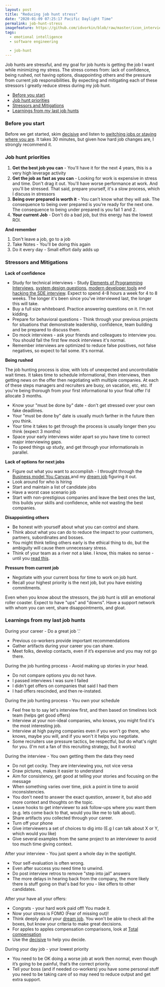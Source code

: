 ```yaml
---
layout: post
title: "Reducing job hunt stress"
date: "2020-01-09 07:25:17 Pacific Daylight Time"
permalink: job-hunt-stress
imagefeature: https://github.com/idvorkin/blob/raw/master/icon_interview.png
tags:
  - emotional intelligence
  - software engineering

  - job-hunt
---
```


Job hunts are stressful, and my goal for job hunts is getting the job I want while minimizing my stress. The stress comes from: lack of confidence, being rushed, not having options, disappointing others and the pressure from current job responsibilities. By expecting and mitigating each of these stressors I greatly reduce stress during my job hunt.

<!-- prettier-ignore-start -->
<!-- vim-markdown-toc GFM -->

- [Before you start](#before-you-start)
- [Job hunt priorities](#job-hunt-priorities)
- [Stressors and Mitigations](#stressors-and-mitigations)
- [Learnings from my last job hunts](#learnings-from-my-last-job-hunts)

<!-- vim-markdown-toc -->
<!-- prettier-ignore-end -->

### Before you start

Before we get started, skim [decisive](/decisive) and listen to [switching jobs or staying where you are](https://heathbrothers.com/member-content/decisive-for-job-decisions/decisive-for-job-decisions-2/). It takes 30 minutes, but given how hard job changes are, I strongly recommend it.

### Job hunt priorities

1. **Get the best job you can** - You'll have it for the next 4 years, this is a very high leverage activity
2. **Get the job as fast as you can** - Looking for work is expensive in stress and time. Don't drag it out. You'll have worse performance at work. And you'll be stressed. That said, prepare yourself, it's a slow process, which I discuss in stressors
3. **Being over prepared is worth it** - You can't know what they will ask. The consequence to being over prepared is you're ready for the next one. The consequence to being under prepared is you fail 1 and 2.
4. **Your current Job** - Don't do a bad job, but this energy has the lowest ROI.

**And remember**

1. Don't leave a job, go to a job
2. Take Notes - You'll be doing this again
3. Do it every day - Small effort daily adds up

### Stressors and Mitigations

**Lack of confidence**

- Study for technical interviews - Study [Elements of Programming Interviews](https://www.amazon.com/dp/1479274836/?tag=javamysqlanta-20), [system design questions](https://github.com/donnemartin/system-design-primer), [modern developer tools](https://github.com/kamranahmedse/developer-roadmap) and [hacking the SDE interview](https://tianpan.co/hacking-the-software-engineer-interview/). Expect to spend 4-8 hours a week for 4 to 8 weeks. The longer it's been since you've interviewed last, the longer this will take.
- Buy a full size whiteboard. Practice answering questions on it. I'm not kidding.
- Prepare for behavioral questions - Think through your previous projects for situations that demonstrate leadership, confidence, team building and be prepared to discuss them.
- Do mock interviews - ask your friends and colleagues to interview you. You should fail the first few mock interviews it's normal.
- Remember interviews are optimized to reduce false positives, not false negatives, so expect to fail some. It's normal.

**Being rushed**

The job hunting process is slow, with lots of unexpected and uncontrollable wait times. It takes time to schedule informational, then interviews, then getting news on the offer then negotiating with multiple companies. At each of these steps managers and recruiters are busy, on vacation, etc, etc. If you're being thorough from your first informational to your final offer I'd allocate 3 months.

- Know your "must be done by" date - don't get stressed over your own fake deadlines.
- Your "must be done by" date is usually much farther in the future then you think.
- Your time it takes to get through the process is usually longer then you think (expect 3 months)
- Space your early interviews wider apart so you have time to correct major interviewing gaps.
- To speed things up study, and get through your informationals in parallel.

**Lack of options for next jobs**

- Figure out what you want to accomplish - I throught through the [Business model You Canvas ](/bmu) and my [dream job](/dream-job) figuring it out.
- Look around for who is hiring
- Start and maintain a list of candidate jobs
- Have a worst case scenario job
- Start with non-prestigious companies and leave the best ones the last, this builds your skills and confidence, while not wasting the best companies.

**Disappointing others**

- Be honest with yourself about what you can control and share.
- Think about what you can do to reduce the impact to your customers, partners, subordinates and bosses.
- You might think telling others early is the ethical thing to do, but the ambiguity will cause them unnecessary stress.
- Think of your team as a river not a lake. I know, this makes no sense - until you [read this](https://imwrightshardcode.com/2019/09/everybody-leaves/).

**Pressure from current job**

- Negotiate with your current boss for time to work on job hunt.
- Recall your highest priority is the next job, but you have existing commitments.

Even when you know about the stressors, the job hunt is still an emotional roller coaster. Expect to have "ups" and "downs". Have a support network with whom you can vent, share disappointments, and gloat.

### Learnings from my last job hunts

During your career - Do a great job '.'

- Previous co-workers provide important recommendations
- Gather artifacts during your career you can share.
- Meet folks, develop contacts, even if it’s expensive and you may not go there.

During the job hunting process - Avoid making up stories in your head.

- Do not compare options you do not have.
- I passed interviews I was sure I failed
- I didn't get offers on companies that said I had them
- I had offers rescinded, and then re-instated.

During the job hunting process - You own your schedule

- Feel free to to say let's interview first, and then based on timelines lock team (helps get good offers)
- Interview at your non-ideal companies, who knows, you might find it's the most interesting job.
- Interview at high paying companies even if you won't go there, who knows, maybe you will, and if you won't it helps you negotiate.
- Some recruiters use pressure tactics, be respectful, but do what's right for you. (I'm not a fan of this recruiting strategy, but it works)

During the interview - You own getting them the data they need

- Do not get cocky. They are interviewing you, not vice versa
- Draw pictures, makes it easier to understand
- Aim for consistency, get good at telling your stories and focusing on the message
- When something varies over time, pick a point in time to avoid inconsistencies.
- You don't need to answer the exact question, answer it, but also add more context and thoughts on the topic.
- Leave hooks to get interviewer to ask follow-ups where you want them (e.g. lets come back to that, would you like me to talk about).
- Share artifacts you collected through your career.
- Turn off your phone
- Give interviewers a set of choices to dig into (E.g I can talk about X or Y, which would you like)
- Give several examples from the same project to an interviewer to avoid too much time giving context.

After your interview - You just spent a whole day in the spotlight.

- Your self-evaluation is often wrong.
- Even after success you need time to unwind.
- Do post interview retros to remove "step into jail" answers
- The more delays in hearing back from the company, the more likely there is stuff going on that's bad for you - like offers to other candidates.

After your have all your offers:

- Congrats - your hard work paid off! You made it.
- Now your stress is FOMO (Fear of missing out)!
- Think deeply about your [dream job](/dream-job). You won't be able to check all the boxes, but know your criteria to make great decisions.
- For apples to apples compensation comparisons, look at [Total compensation](/comp)
- Use the [decisive](/decide) to help you decide.

During your day job - your lowest priority

- You need to be OK doing a worse job at work then normal, even though it’s going to be painful, that’s the correct priority.
- Tell your boss (and if needed co-workers) you have some personal stuff you need to be taking care of so may need to reduce output and get extra support.

